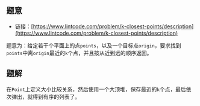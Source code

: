 ## 题意

- 链接：[https://www.lintcode.com/problem/k-closest-points/description](https://www.lintcode.com/problem/k-closest-points/description)

题意为：给定若干个平面上的点`points`，以及一个目标点`origin`，要求找到`points`中离`origin`最近的`k`个点，并且按从近到远的顺序返回。

## 题解

在`Point`上定义大小比较关系，然后使用一个大顶堆，保存最近的`k`个点，最后依次弹出，就得到有序的列表了。
